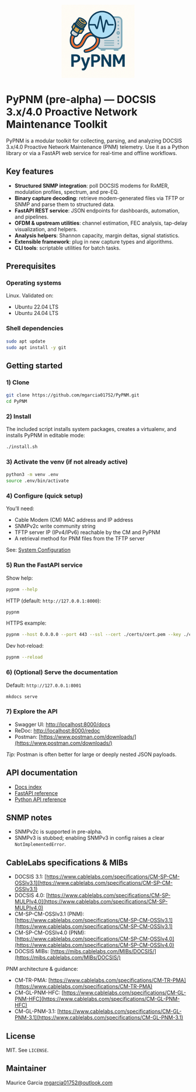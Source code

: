 <p align="center">
  <a href="docs/index.md">
    <picture>
      <source srcset="docs/images/logo/pypnm-dark-mode.png" media="(prefers-color-scheme: dark)" />
      <img src="docs/images/logo/pypnm-light-mode.png" alt="PyPNM Logo" width="200" />
    </picture>
  </a>
</p>

# PyPNM (pre-alpha) — DOCSIS 3.x/4.0 Proactive Network Maintenance Toolkit

PyPNM is a modular toolkit for collecting, parsing, and analyzing DOCSIS 3.x/4.0 Proactive Network Maintenance (PNM) telemetry. Use it as a Python library or via a FastAPI web service for real-time and offline workflows.

## Key features

- **Structured SNMP integration**: poll DOCSIS modems for RxMER, modulation profiles, spectrum, and pre-EQ.
- **Binary capture decoding**: retrieve modem-generated files via TFTP or SNMP and parse them to structured data.
- **FastAPI REST service**: JSON endpoints for dashboards, automation, and pipelines.
- **OFDM & upstream utilities**: channel estimation, FEC analysis, tap-delay visualization, and helpers.
- **Analysis helpers**: Shannon capacity, margin deltas, signal statistics.
- **Extensible framework**: plug in new capture types and algorithms.
- **CLI tools**: scriptable utilities for batch tasks.

## Prerequisites

### Operating systems

Linux. Validated on:

- Ubuntu 22.04 LTS
- Ubuntu 24.04 LTS

### Shell dependencies

```bash
sudo apt update
sudo apt install -y git
````

## Getting started

### 1) Clone

```bash
git clone https://github.com/mgarcia01752/PyPNM.git
cd PyPNM
```

### 2) Install

The included script installs system packages, creates a virtualenv, and installs PyPNM in editable mode:

```bash
./install.sh
```

### 3) Activate the venv (if not already active)

```bash
python3 -m venv .env
source .env/bin/activate
```

### 4) Configure (quick setup)

You’ll need:

* Cable Modem (CM) MAC address and IP address
* SNMPv2c write community string
* TFTP server IP (IPv4/IPv6) reachable by the CM and PyPNM
* A retrieval method for PNM files from the TFTP server

See: [System Configuration](docs/api/fast-api/pypnm/system/system_config.md)

### 5) Run the FastAPI service

Show help:

```bash
pypnm --help
```

HTTP (default: `http://127.0.0.1:8000`):

```bash
pypnm
```

HTTPS example:

```bash
pypnm --host 0.0.0.0 --port 443 --ssl --cert ./certs/cert.pem --key ./certs/key.pem
```

Dev hot-reload:

```bash
pypnm --reload
```

### 6) (Optional) Serve the documentation

Default: `http://127.0.0.1:8001`

```bash
mkdocs serve
```

### 7) Explore the API

* Swagger UI: [http://localhost:8000/docs](http://localhost:8000/docs)
* ReDoc: [http://localhost:8000/redoc](http://localhost:8000/redoc)
* Postman: [https://www.postman.com/downloads/](https://www.postman.com/downloads/)

*Tip:* Postman is often better for large or deeply nested JSON payloads.

## API documentation

* [Docs index](./docs/index.md)
* [FastAPI reference](./docs/api/fast-api/index.md)
* [Python API reference](./docs/api/python/index.md)

## SNMP notes

* SNMPv2c is supported in pre-alpha.
* SNMPv3 is stubbed; enabling SNMPv3 in config raises a clear `NotImplementedError`.

## CableLabs specifications & MIBs

* DOCSIS 3.1: [https://www.cablelabs.com/specifications/CM-SP-CM-OSSIv3.1](https://www.cablelabs.com/specifications/CM-SP-CM-OSSIv3.1)
* DOCSIS 4.0: [https://www.cablelabs.com/specifications/CM-SP-MULPIv4.0](https://www.cablelabs.com/specifications/CM-SP-MULPIv4.0)
* CM-SP-CM-OSSIv3.1 (PNM): [https://www.cablelabs.com/specifications/CM-SP-CM-OSSIv3.1](https://www.cablelabs.com/specifications/CM-SP-CM-OSSIv3.1)
* CM-SP-CM-OSSIv4.0 (PNM): [https://www.cablelabs.com/specifications/CM-SP-CM-OSSIv4.0](https://www.cablelabs.com/specifications/CM-SP-CM-OSSIv4.0)
* DOCSIS MIBs: [https://mibs.cablelabs.com/MIBs/DOCSIS/](https://mibs.cablelabs.com/MIBs/DOCSIS/)

PNM architecture & guidance:

* CM-TR-PMA: [https://www.cablelabs.com/specifications/CM-TR-PMA](https://www.cablelabs.com/specifications/CM-TR-PMA)
* CM-GL-PNM-HFC: [https://www.cablelabs.com/specifications/CM-GL-PNM-HFC](https://www.cablelabs.com/specifications/CM-GL-PNM-HFC)
* CM-GL-PNM-3.1: [https://www.cablelabs.com/specifications/CM-GL-PNM-3.1](https://www.cablelabs.com/specifications/CM-GL-PNM-3.1)

## License

MIT. See `LICENSE`.

## Maintainer

Maurice Garcia
[mgarcia01752@outlook.com](mailto:mgarcia01752@outlook.com)
